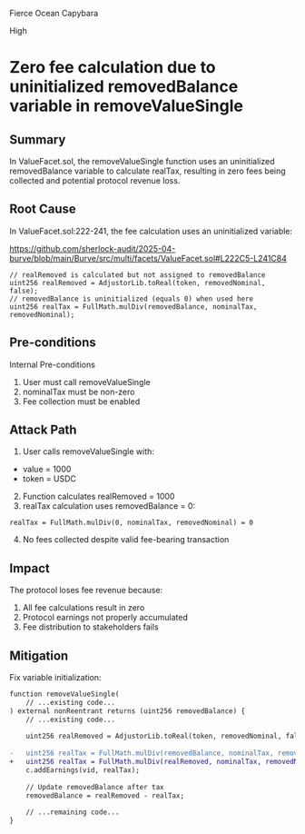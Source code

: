 Fierce Ocean Capybara

High

# Zero fee calculation due to uninitialized removedBalance variable in removeValueSingle

## Summary
In ValueFacet.sol, the removeValueSingle function uses an uninitialized removedBalance variable to calculate realTax, resulting in zero fees being collected and potential protocol revenue loss.

## Root Cause
In ValueFacet.sol:222-241, the fee calculation uses an uninitialized variable:

https://github.com/sherlock-audit/2025-04-burve/blob/main/Burve/src/multi/facets/ValueFacet.sol#L222C5-L241C84

```solidity
// realRemoved is calculated but not assigned to removedBalance
uint256 realRemoved = AdjustorLib.toReal(token, removedNominal, false);
// removedBalance is uninitialized (equals 0) when used here
uint256 realTax = FullMath.mulDiv(removedBalance, nominalTax, removedNominal);
```

## Pre-conditions
Internal Pre-conditions
1. User must call removeValueSingle
2. nominalTax must be non-zero
3. Fee collection must be enabled


## Attack Path
1. User calls removeValueSingle with:
  - value = 1000
  - token = USDC
2. Function calculates realRemoved = 1000
3. realTax calculation uses removedBalance = 0:

```solidity
realTax = FullMath.mulDiv(0, nominalTax, removedNominal) = 0
```
   
4. No fees collected despite valid fee-bearing transaction


## Impact
The protocol loses fee revenue because:

1. All fee calculations result in zero
2. Protocol earnings not properly accumulated
3. Fee distribution to stakeholders fails


## Mitigation
Fix variable initialization:

```diff
function removeValueSingle(
    // ...existing code...
) external nonReentrant returns (uint256 removedBalance) {
    // ...existing code...
    
    uint256 realRemoved = AdjustorLib.toReal(token, removedNominal, false);
    
-   uint256 realTax = FullMath.mulDiv(removedBalance, nominalTax, removedNominal);
+   uint256 realTax = FullMath.mulDiv(realRemoved, nominalTax, removedNominal);
    c.addEarnings(vid, realTax);
    
    // Update removedBalance after tax
    removedBalance = realRemoved - realTax;
    
    // ...remaining code...
}
```
